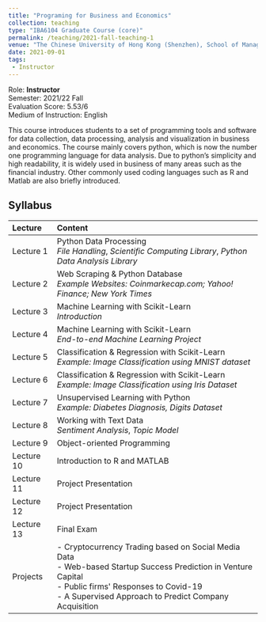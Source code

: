 ```yaml
---
title: "Programing for Business and Economics"
collection: teaching
type: "IBA6104 Graduate Course (core)"
permalink: /teaching/2021-fall-teaching-1
venue: "The Chinese University of Hong Kong (Shenzhen), School of Management and Economics"
date: 2021-09-01
tags:
 - Instructor
---
```


Role: __Instructor__\
Semester: 2021/22 Fall\
Evaluation Score: 5.53/6\
Medium of Instruction: English

This course introduces students to a set of programming tools and software for data collection, data processing, analysis and visualization in business and economics. The course mainly covers python, which is now the number one programming language for data analysis. Due to python’s simplicity and high readability, it is widely used in business of many areas such as the financial industry. Other commonly used coding languages such as R and Matlab are also briefly introduced. 

## Syllabus

| Lecture | Content |
|:--------|:-------|
| Lecture 1   | Python Data Processing <br /> *File Handling*, *Scientific Computing Library*, *Python Data Analysis Library*|
| Lecture 2   | Web Scraping & Python Database <br /> *Example Websites: Coinmarkecap.com; Yahoo! Finance; New York Times*|
| Lecture 3   | Machine Learning with Scikit-Learn <br /> *Introduction* |
| Lecture 4   | Machine Learning with Scikit-Learn <br /> *End-to-end Machine Learning Project*|
| Lecture 5   | Classification & Regression with Scikit-Learn <br /> *Example: Image Classification using MNIST dataset*|
| Lecture 6   | Classification & Regression with Scikit-Learn <br /> *Example: Image Classification using Iris Dataset*|
| Lecture 7   | Unsupervised Learning with Python <br /> *Example: Diabetes Diagnosis, Digits Dataset*|
| Lecture 8   | Working with Text Data <br /> *Sentiment Analysis*, *Topic Model*|
| Lecture 9   | Object-oriented Programming|
| Lecture 10  | Introduction to R and MATLAB|
| Lecture 11  | Project Presentation|
| Lecture 12  | Project Presentation|
| Lecture 13  | Final Exam|
| Projects    | - Cryptocurrency Trading based on Social Media Data <br /> - Web-based Startup Success Prediction in Venture Capital<br />- Public firms' Responses to Covid-19<br />- A Supervised Approach to Predict Company Acquisition<br />|

